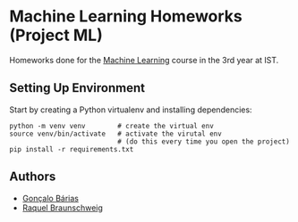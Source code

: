 # Machine Learning Homeworks (Project ML)

Homeworks done for the [Machine Learning](https://fenix.tecnico.ulisboa.pt/disciplinas/Apre2/2023-2024/1-semestre) course in the 3rd year at IST.

## Setting Up Environment

Start by creating a Python virtualenv and installing dependencies:

```
python -m venv venv        # create the virtual env
source venv/bin/activate   # activate the virutal env
                           # (do this every time you open the project)
pip install -r requirements.txt
```

## Authors

- [Gonçalo Bárias](https://github.com/goncalobarias)
- [Raquel Braunschweig](https://github.com/iquelli)
